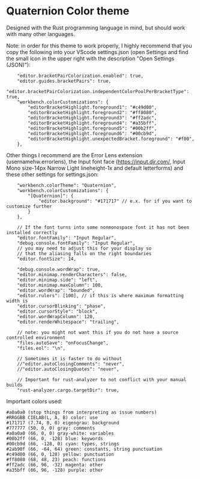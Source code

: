 # Quaternion Color theme

Designed with the Rust programming language in mind, but should work with many other languages.

Note: in order for this theme to work properly, I highly recommend that you copy the following into
your VScode settings.json (open Settings and find the small icon in the upper right with the
description "Open Settings (JSON)"):
```text
    "editor.bracketPairColorization.enabled": true,
    "editor.guides.bracketPairs": true,
    "editor.bracketPairColorization.independentColorPoolPerBracketType": true,
    "workbench.colorCustomizations": {
        "editorBracketHighlight.foreground1": "#c49d00",
        "editorBracketHighlight.foreground2": "#ff8080",
        "editorBracketHighlight.foreground3": "#ff2adc",
        "editorBracketHighlight.foreground4": "#a35bff",
        "editorBracketHighlight.foreground5": "#00b2ff",
        "editorBracketHighlight.foreground6": "#00cb9d",
        "editorBracketHighlight.unexpectedBracket.foreground": "#f00",
    },
```

Other things I recommend are the Error Lens extension (usernamehw.errorlens), the Input font face
(https://input.djr.com/, Input Mono size-14px Narrow Light lineheight-1x and default letterforms)
and these other settings for settings.json:
```text
    "workbench.colorTheme": "Quaternion",
    "workbench.colorCustomizations": {
        "[Quaternion]": {
            "editor.background": "#171717" // e.x. for if you want to customize further
        }
    },

    // If the font turns into some nonmonospace font it has not been installed correctly
    "editor.fontFamily": "Input Regular",
    "debug.console.fontFamily": "Input Regular",
    // you may need to adjust this for your display so
    // that the aliasing falls on the right boundaries
    "editor.fontSize": 14,

    "debug.console.wordWrap": true,
    "editor.minimap.renderCharacters": false,
    "editor.minimap.side": "left",
    "editor.minimap.maxColumn": 100,
    "editor.wordWrap": "bounded",
    "editor.rulers": [100], // if this is where maximum formatting width is
    "editor.cursorBlinking": "phase",
    "editor.cursorStyle": "block",
    "editor.wordWrapColumn": 120,
    "editor.renderWhitespace": "trailing",

    // note: you might not want this if you do not have a source controlled environment
    "files.autoSave": "onFocusChange",
    "files.eol": "\n",

    // Sometimes it is faster to do without
    //"editor.autoClosingComments": "never",
    //"editor.autoClosingQuotes": "never",

    // Important for rust-analyzer to not conflict with your manual builds
    "rust-analyzer.cargo.targetDir": true,
```

Important colors used:
```text
#a0a0a0 (stop things from interpreting as issue numbers)
#RRGGBB CIELAB(L, A, B) color: use
#171717 (7.74, 0, 0) eigengrau: background
#777777 (50, 0, 0) gray: comments
#a0a0a0 (66, 0, 0) gray-white: variables
#00b2ff (66, 0, -128) blue: keywords
#00cb9d (66, -128, 0) cyan: types, strings
#2ab90f (66, -64, 64) green: constants, string punctuation
#c49d00 (66, 0, 128) yellow: punctuation
#ff8080 (68, 48, 23) peach: functions
#ff2adc (66, 96, -32) magenta: other
#a35bff (66, 96, -128) purple: other
```
